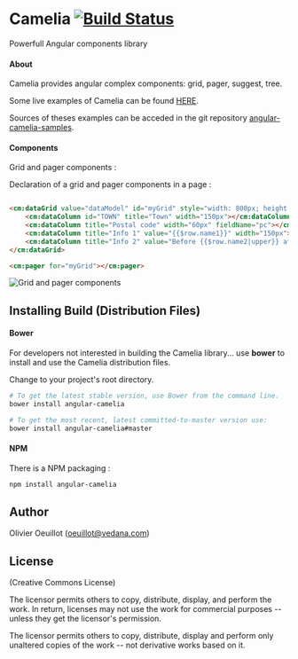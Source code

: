 Camelia [![Build Status](https://travis-ci.org/Vedana/camelia.svg)](https://travis-ci.org/Vedana/camelia)
=========

Powerfull Angular components library

#### About

Camelia provides angular complex components: grid, pager, suggest, tree.

Some live examples of Camelia can be found [HERE](https://rawgit.com/Vedana/angular-camelia-samples/master/sample%2001/dist/).

Sources of theses examples can be acceded in the git repository [angular-camelia-samples](https://rawgit.com/Vedana/angular-camelia-samples).

#### Components

Grid and pager components :

Declaration of a grid and pager components in a page :
```html

<cm:dataGrid value="dataModel" id="myGrid" style="width: 800px; height:400px" rows="20">
	<cm:dataColumn id="TOWN" title="Town" width="150px"></cm:dataColumn>
	<cm:dataColumn title="Postal code" width="60px" fieldName="pc"></cm:dataColumn>
	<cm:dataColumn title="Info 1" value="{{$row.name1}}" width="150px"></cm:dataColumn>
	<cm:dataColumn title="Info 2" value="Before {{$row.name2|upper}} after" width="150px"></cm:dataColumn>
</cm:dataGrid>

<cm:pager for="myGrid"></cm:pager>
```

![Grid and pager components](https://cdn.rawgit.com/Vedana/camelia/master/readme/grid-sample1.png)



## <a name="installing"></a> Installing Build (Distribution Files)

#### Bower 

For developers not interested in building the Camelia library... use **bower** to install
and use the Camelia distribution files.

Change to your project's root directory.

```bash
# To get the latest stable version, use Bower from the command line.
bower install angular-camelia

# To get the most recent, latest committed-to-master version use:
bower install angular-camelia#master
```

#### NPM

There is a NPM packaging :

````bash
npm install angular-camelia
````

## Author

Olivier Oeuillot  (oeuillot@vedana.com)

## License

(Creative Commons License)

The licensor permits others to copy, distribute, display, and perform the work. In return, licenses may not use the work for commercial purposes -- unless they get the licensor's permission.

The licensor permits others to copy, distribute, display and perform only unaltered copies of the work -- not derivative works based on it.


